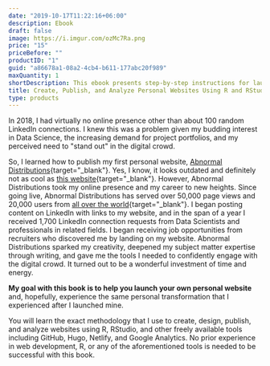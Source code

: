 ```yaml
---
date: "2019-10-17T11:22:16+06:00"
description: Ebook
draft: false
image: https://i.imgur.com/ozMc7Ra.png
price: "15"
priceBefore: ""
productID: "1"
guid: "a86678a1-08a2-4cb4-b611-177abc20f989"
maxQuantity: 1
shortDescription: This ebook presents step-by-step instructions for launching your very own personal website using R, RStudio, and other freely available technologies including GitHub, Hugo, Netlify, and Google Analytics.
title: Create, Publish, and Analyze Personal Websites Using R and RStudio
type: products
---
```


In 2018, I had virtually no online presence other than about 100 random LinkedIn connections. I knew this was a problem given my budding interest in Data Science, the increasing demand for project portfolios, and my perceived need to "stand out" in the digital crowd.

So, I learned how to publish my first personal website, [Abnormal Distributions](https://abndistro.com/){target="_blank"}. Yes, I know, it looks outdated and definitely not as cool as [this website](https://benc.dev/){target="_blank"}. However, Abnormal Distributions took my online presence and my career to new heights. Since going live, Abnormal Distributions has served over 50,000 page views and 20,000 users from [all over the world](https://i.imgur.com/Qvx08ry.png){target="_blank"}. I began posting content on LinkedIn with links to my website, and in the span of a year I received 1,700 LinkedIn connection requests from Data Scientists and professionals in related fields. I began receiving job opportunities from recruiters who discovered me by landing on my website. Abnormal Distributions sparked my creativity, deepened my subject matter expertise through writing, and gave me the tools I needed to confidently engage with the digital crowd. It turned out to be a wonderful investment of time and energy.

**My goal with this book is to help you launch your own personal website** and, hopefully, experience the same personal transformation that I experienced after I launched mine. 

You will learn the exact methodology that I use to create, design, publish, and analyze websites using R, RStudio, and other freely available tools including GitHub, Hugo, Netlify, and Google Analytics. No prior experience in web development, R, or any of the aforementioned tools is needed to be successful with this book.


